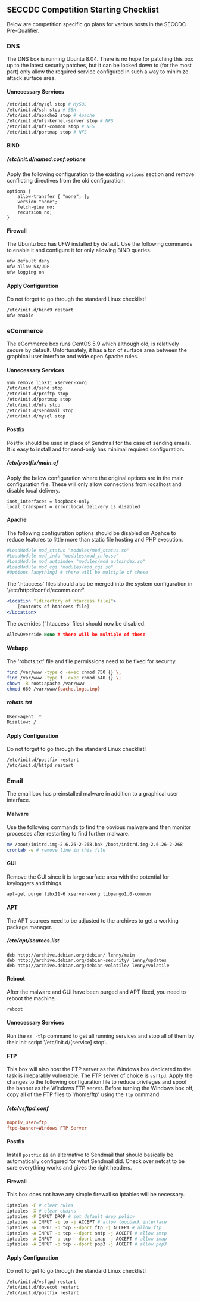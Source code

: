## SECCDC Competition Starting Checklist

Below are competition specific go plans for various hosts in the SECCDC Pre-Qualifier.


### DNS

The DNS box is running Ubuntu 8.04. There is no hope for patching this box up to the latest security patches, but it can be locked down to (for the most part) only allow the required service configured in such a way to minimize attack surface area.


#### Unnecessary Services

```sh
/etc/init.d/mysql stop # MySQL
/etc/init.d/ssh stop # SSH
/etc/init.d/apache2 stop # Apache
/etc/init.d/nfs-kernel-server stop # NFS
/etc/init.d/nfs-common stop # NFS
/etc/init.d/portmap stop # NFS
```


#### BIND


##### /etc/init.d/named.conf.options

Apply the following configuration to the existing `options` section and remove conflicting directives from the old configuration.

```bind
options {
	allow-transfer { "none"; };
	version "none";
	fetch-glue no;
	recursion no;
}
```


#### Firewall

The Ubuntu box has UFW installed by default. Use the following commands to enable it and configure it for only allowing BIND queries.

```sh
ufw default deny
ufw allow 53/UDP
ufw logging on
```


#### Apply Configuration

Do not forget to go through the standard Linux checklist!

```sh
/etc/init.d/bind9 restart
ufw enable
```


### eCommerce

The eCommerce box runs CentOS 5.9 which although old, is relatively secure by default. Unfortunately, it has a ton of surface area between the graphical user interface and wide open Apache rules.


#### Unnecessary Services

```sh
yum remove libX11 xserver-xorg
/etc/init.d/sshd stop
/etc/init.d/proftp stop
/etc/init.d/portmap stop
/etc/init.d/nfs stop
/etc/init.d/sendmail stop
/etc/init.d/mysql stop
```


#### Postfix

Postfix should be used in place of Sendmail for the case of sending emails. It is easy to install and for send-only has minimal required configuration.


##### /etc/postfix/main.cf

Apply the below configuration where the original options are in the main configuration file. These will only allow connections from localhost and disable local delivery.

```postfix
inet_interfaces = loopback-only
local_transport = error:local delivery is disabled
```


#### Apache

The following configuration options should be disabled on Apahce to reduce features to little more than static file hosting and PHP execution.

```apache
#LoadModule mod_status "modules/mod_status.so"
#LoadModule mod_info "modules/mod_info.so"
#LoadModule mod_autoindex "modules/mod_autoindex.so"
#LoadModule mod_cgi "modules/mod_cgi.so"
#Options [anything] # there will be multiple of these
```

The '.htaccess' files should also be merged into the system configuration in '/etc/httpd/conf.d/ecomm.conf'.

```apache
<Location "[directory of htaccess file]">
	[contents of htaccess file]
</Location>
```

The overrides ('.htaccess' files) should now be disabled.

```apache
AllowOverride None # there will be multiple of these
```


#### Webapp

The 'robots.txt' file and file permissions need to be fixed for security.

```sh
find /var/www -type d -exec chmod 750 {} \;
find /var/www -type f -exec chmod 640 {} \;
chown -R root:apache /var/www
chmod 660 /var/www/{cache,logs,tmp}
```


##### robots.txt

```txt
User-agent: *
Disallow: /
```


#### Apply Configuration

Do not forget to go through the standard Linux checklist!

```sh
/etc/init.d/postfix restart
/etc/init.d/httpd restart
```


### Email

The email box has preinstalled malware in addition to a graphical user interface.


#### Malware

Use the following commands to find the obvious malware and then monitor processes after restarting to find further malware.

```sh
mv /boot/initrd.img-2.6.26-2-268.bak /boot/initrd.img-2.6.26-2-268
crontab -e # remove line in this file
```


#### GUI

Remove the GUI since it is large surface area with the potential for keyloggers and things.

```sh
apt-get purge libx11-6 xserver-xorg libpango1.0-common
```


#### APT

The APT sources need to be adjusted to the archives to get a working package manager.


##### /etc/apt/sources.list

```apt
deb http://archive.debian.org/debian/ lenny/main
deb http://archive.debian.org/debian-security/ lenny/updates
deb http://archive.debian.org/debian-volatile/ lenny/volatile
```


#### Reboot

After the malware and GUI have been purged and APT fixed, you need to reboot the machine.

```sh
reboot
```


#### Unnecessary Services

Run the `ss -tlp` command to get all running services and stop all of them by their init script '/etc/init.d/[service] stop'.


#### FTP

This box will also host the FTP server as the Windows box dedicated to the task is irreparably vulnerable. The FTP server of choice is `vsftpd`. Apply the changes to the following configuration file to reduce privileges and spoof the banner as the Windows FTP server. Before turning the Windows box off, copy all of the FTP files to '/home/ftp' using the `ftp` command.


##### /etc/vsftpd.conf

```conf
nopriv_user=ftp
ftpd-banner=Windows FTP Server
```


#### Postfix

Install `postfix` as an alternative to Sendmail that should basically be automatically configured for what Sendmail did. Check over netcat to be sure everything works and gives the right headers.


#### Firewall

This box does not have any simple firewall so iptables will be necessary.

```sh
iptables -F # clear rules
iptables -X # clear chains
iptables -P INPUT DROP # set default drop policy
iptables -A INPUT -i lo -j ACCEPT # allow loopback interface
iptables -A INPUT -p tcp --dport ftp -j ACCEPT # allow ftp
iptables -A INPUT -p tcp --dport smtp -j ACCEPT # allow smtp
iptables -A INPUT -p tcp --dport imap -j ACCEPT # allow imap
iptables -A INPUT -p tcp --dport pop3 -j ACCEPT # allow pop3
```


#### Apply Configuration

Do not forget to go through the standard Linux checklist!

```sh
/etc/init.d/vsftpd restart
/etc/init.d/dovecot restart
/etc/init.d/postfix restart
```
